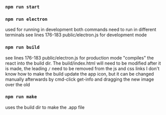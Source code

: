### `npm run start`
### `npm run electron`

used for running in development
both commands need to run in different terminals
see lines 176-183 public/electron.js for development mode

### `npm run build`

see lines 176-183 public/electron.js for production mode
"compiles" the react into the build dir. 
The build/index.html will need to be modified after it is made, the leading `/` need to be removed from the js and css links
I don't know how to make the build update the app icon, but it can be changed manually afterwards by cmd-click get-info and dragging the new image over the old

### `npm run make`

uses the build dir to make the .app file